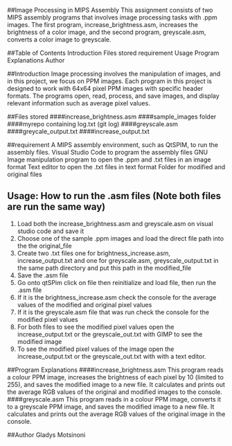 ##Image Processing in MIPS Assembly
This assignment consists of two MIPS assembly programs that involves image processing tasks with .ppm images. The first program, increase_brightness.asm, increases the brightness of a color image, and the second program, greyscale.asm, converts a color image to greyscale.

##Table of Contents
Introduction
Files stored
requirement
Usage
Program Explanations
Author

##Introduction
Image processing involves the manipulation of images, and in this project, we focus on PPM images. Each program in this project is designed to work with 64x64 pixel PPM images with specific header formats. The programs open, read, process, and save images, and display relevant information such as average pixel values.

##Files stored
####increase_brightness.asm
####sample_images folder
####myrepo containing log.txt (git log)
####greyscale.asm
####greycale_output.txt
####increase_output.txt

##requirement
A MIPS assembly environment, such as QtSPIM, to run the assembly files.
Visual Studio Code to program the assembly files
GNU Image manipulation program to open the .ppm and .txt files in an image format
Text editor to open the .txt files in text format
Folder for modified and original files

## Usage: How to run the .asm files (Note both files are run the same way)
1. Load both the increase_brightness.asm and greyscale.asm on visual studio code and save it
2. Choose one of the sample .ppm images and load the direct file path into the the original_file
3. Create two .txt files one for brightness_increase.asm, increase_output.txt and one for greyscale.asm, greyscale_output.txt in the same path directory and put this path in the modified_file
4. Save the .asm file
5. Go onto qtSPim click on file then reinitialize and load file, then run the .asm file
6. If it is the brightness_increase.asm check the console for the average values of the modified and original pixel values
7. If it is the greyscale.asm file that was run check the console for the modified pixel values
8. For both files to see the modified pixel values open the increase_output.txt or the greyscale_out.txt with GIMP to see the modified image
9. To see the modified pixel values of the image open the increase_output.txt or the greyscale_out.txt with with a text editor.

##Program Explanations
####increase_brightness.asm
This program reads a colour PPM image, increases the brightness of each pixel by 10 (limited to 255), and saves the modified image to a new file.
It calculates and prints out the average RGB values of the original and modified images to the console.
####greyscale.asm
This program reads in a colour PPM image, converts it to a greyscale PPM image, and saves the modified image to a new file.
It calculates and prints out the average RGB values of the original image in the console.

##Author
Gladys Motsinoni